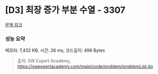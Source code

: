 # [D3] 최장 증가 부분 수열 - 3307 

[문제 링크](https://swexpertacademy.com/main/code/problem/problemDetail.do?contestProbId=AWBOKg-a6l0DFAWr) 

### 성능 요약

메모리: 7,432 KB, 시간: 26 ms, 코드길이: 498 Bytes



> 출처: SW Expert Academy, https://swexpertacademy.com/main/code/problem/problemList.do